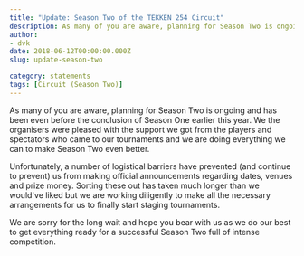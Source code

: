 ```yaml
---
title: "Update: Season Two of the TEKKEN 254 Circuit"
description: As many of you are aware, planning for Season Two is ongoing and has been even before the conclusion of Season One earlier this year.
author:
- dvk
date: 2018-06-12T00:00:00.000Z
slug: update-season-two

category: statements
tags: [Circuit (Season Two)]
---
```

As many of you are aware, planning for Season Two is ongoing and has been even before the conclusion of Season One earlier this year. We the organisers were pleased with the support we got from the players and spectators who came to our tournaments and we are doing everything we can to make Season Two even better. 

Unfortunately, a number of logistical barriers have prevented (and continue to prevent) us from making official announcements regarding dates, venues and prize money. Sorting these out has taken much longer than we would've liked but we are working diligently to make all the necessary arrangements for us to finally start staging tournaments.

We are sorry for the long wait and hope you bear with us as we do our best to get everything ready for a successful Season Two full of intense competition.